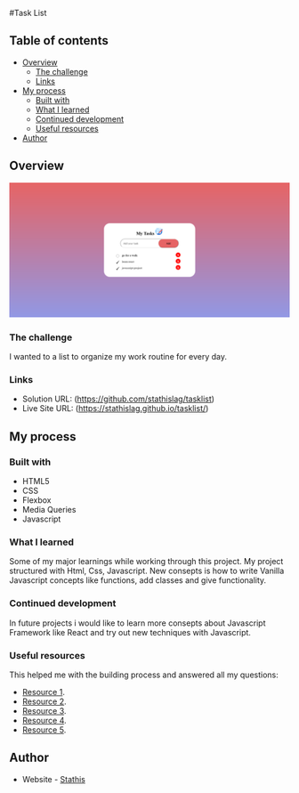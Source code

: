 #Task List

## Table of contents

- [Overview](#overview)
  - [The challenge](#the-challenge)
  - [Links](#links)
- [My process](#my-process)
  - [Built with](#built-with)
  - [What I learned](#what-i-learned)
  - [Continued development](#continued-development)
  - [Useful resources](#useful-resources)
- [Author](#author)

## Overview
![](assets/taskList.png)
### The challenge
I wanted to a list to organize my work routine for every day. 

### Links

- Solution URL: (https://github.com/stathislag/tasklist)
- Live Site URL: (https://stathislag.github.io/tasklist/)

## My process

### Built with

- HTML5 
- CSS 
- Flexbox
- Media Queries
- Javascript

### What I learned

Some of my major learnings while working through this project. My project structured with Html, Css, Javascript. New consepts  is how to write Vanilla Javascript
concepts like functions, add classes and give functionality.


### Continued development

In future projects i would like to learn more consepts about Javascript Framework like React and try out new techniques with Javascript.

### Useful resources
This helped me with the building process and answered all my questions:
- [Resource 1](https://developer.mozilla.org/).
- [Resource 2](https://www.w3schools.com/).
- [Resource 3](https://www.youtube.com).
- [Resource 4](https://www.stackoverflow.com).
- [Resource 5](https://www.freecodecamp.org).

## Author

- Website - [Stathis](https://github.com/stathislag)


